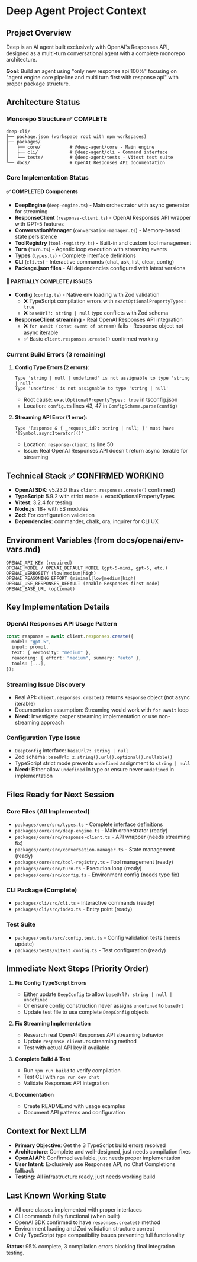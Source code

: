 # Deep Agent Project Context

## Project Overview
Deep is an AI agent built exclusively with OpenAI's Responses API, designed as a multi-turn conversational agent with a complete monorepo architecture.

**Goal**: Build an agent using "only new response api 100%" focusing on "agent engine core pipeline and multi turn first with response api" with proper package structure.

## Architecture Status

### Monorepo Structure ✅ COMPLETE
```
deep-cli/
├── package.json (workspace root with npm workspaces)
├── packages/
│   ├── core/           # @deep-agent/core - Main engine
│   ├── cli/            # @deep-agent/cli - Command interface  
│   └── tests/          # @deep-agent/tests - Vitest test suite
└── docs/               # OpenAI Responses API documentation
```

### Core Implementation Status

#### ✅ COMPLETED Components
- **DeepEngine** (`deep-engine.ts`) - Main orchestrator with async generator for streaming
- **ResponseClient** (`response-client.ts`) - OpenAI Responses API wrapper with GPT-5 features
- **ConversationManager** (`conversation-manager.ts`) - Memory-based state persistence
- **ToolRegistry** (`tool-registry.ts`) - Built-in and custom tool management
- **Turn** (`turn.ts`) - Agentic loop execution with streaming events
- **Types** (`types.ts`) - Complete interface definitions
- **CLI** (`cli.ts`) - Interactive commands (chat, ask, list, clear, config)
- **Package.json files** - All dependencies configured with latest versions

#### 🔄 PARTIALLY COMPLETE / ISSUES
- **Config** (`config.ts`) - Native env loading with Zod validation
  - ❌ TypeScript compilation errors with `exactOptionalPropertyTypes: true`
  - ❌ `baseUrl?: string | null` type conflicts with Zod schema
- **ResponseClient streaming** - Real OpenAI Responses API integration
  - ❌ `for await (const event of stream)` fails - Response object not async iterable
  - ✅ Basic `client.responses.create()` confirmed working

### Current Build Errors (3 remaining)

1. **Config Type Errors (2 errors)**:
   ```
   Type 'string | null | undefined' is not assignable to type 'string | null'
   Type 'undefined' is not assignable to type 'string | null'
   ```
   - Root cause: `exactOptionalPropertyTypes: true` in tsconfig.json
   - Location: `config.ts` lines 43, 47 in `ConfigSchema.parse(config)`

2. **Streaming API Error (1 error)**:
   ```
   Type 'Response & { _request_id?: string | null; }' must have '[Symbol.asyncIterator]()'
   ```
   - Location: `response-client.ts` line 50
   - Issue: Real OpenAI Responses API doesn't return async iterable for streaming

## Technical Stack ✅ CONFIRMED WORKING
- **OpenAI SDK**: v5.23.0 (has `client.responses.create()` confirmed)
- **TypeScript**: 5.9.2 with strict mode + exactOptionalPropertyTypes
- **Vitest**: 3.2.4 for testing
- **Node.js**: 18+ with ES modules
- **Zod**: For configuration validation
- **Dependencies**: commander, chalk, ora, inquirer for CLI UX

## Environment Variables (from docs/openai/env-vars.md)
```
OPENAI_API_KEY (required)
OPENAI_MODEL / OPENAI_DEFAULT_MODEL (gpt-5-mini, gpt-5, etc.)
OPENAI_VERBOSITY (low|medium|high)
OPENAI_REASONING_EFFORT (minimal|low|medium|high) 
OPENAI_USE_RESPONSES_DEFAULT (enable Responses-first mode)
OPENAI_BASE_URL (optional)
```

## Key Implementation Details

### OpenAI Responses API Usage Pattern
```typescript
const response = await client.responses.create({
  model: "gpt-5",
  input: prompt,
  text: { verbosity: "medium" },
  reasoning: { effort: "medium", summary: "auto" },
  tools: [...],
});
```

### Streaming Issue Discovery
- Real API: `client.responses.create()` returns `Response` object (not async iterable)
- Documentation assumption: Streaming would work with `for await` loop
- **Need**: Investigate proper streaming implementation or use non-streaming approach

### Configuration Type Issue
- `DeepConfig` interface: `baseUrl?: string | null`
- Zod schema: `baseUrl: z.string().url().optional().nullable()`
- TypeScript strict mode prevents `undefined` assignment to `string | null`
- **Need**: Either allow `undefined` in type or ensure never `undefined` in implementation

## Files Ready for Next Session

### Core Files (All Implemented)
- `packages/core/src/types.ts` - Complete interface definitions
- `packages/core/src/deep-engine.ts` - Main orchestrator (ready)
- `packages/core/src/response-client.ts` - API wrapper (needs streaming fix)
- `packages/core/src/conversation-manager.ts` - State management (ready)
- `packages/core/src/tool-registry.ts` - Tool management (ready)
- `packages/core/src/turn.ts` - Execution loop (ready)
- `packages/core/src/config.ts` - Environment config (needs type fix)

### CLI Package (Complete)
- `packages/cli/src/cli.ts` - Interactive commands (ready)
- `packages/cli/src/index.ts` - Entry point (ready)

### Test Suite
- `packages/tests/src/config.test.ts` - Config validation tests (needs update)
- `packages/tests/vitest.config.ts` - Test configuration (ready)

## Immediate Next Steps (Priority Order)

1. **Fix Config TypeScript Errors**
   - Either update `DeepConfig` to allow `baseUrl?: string | null | undefined`
   - Or ensure config construction never assigns `undefined` to `baseUrl`
   - Update test file to use complete `DeepConfig` objects

2. **Fix Streaming Implementation**
   - Research real OpenAI Responses API streaming behavior
   - Update `response-client.ts` streaming method
   - Test with actual API key if available

3. **Complete Build & Test**
   - Run `npm run build` to verify compilation
   - Test CLI with `npm run dev chat` 
   - Validate Responses API integration

4. **Documentation**
   - Create README.md with usage examples
   - Document API patterns and configuration

## Context for Next LLM
- **Primary Objective**: Get the 3 TypeScript build errors resolved
- **Architecture**: Complete and well-designed, just needs compilation fixes
- **OpenAI API**: Confirmed available, just needs proper implementation
- **User Intent**: Exclusively use Responses API, no Chat Completions fallback
- **Testing**: All infrastructure ready, just needs working build

## Last Known Working State
- All core classes implemented with proper interfaces
- CLI commands fully functional (when built)
- OpenAI SDK confirmed to have `responses.create()` method
- Environment loading and Zod validation structure correct
- Only TypeScript type compatibility issues preventing full functionality

**Status**: 95% complete, 3 compilation errors blocking final integration testing.